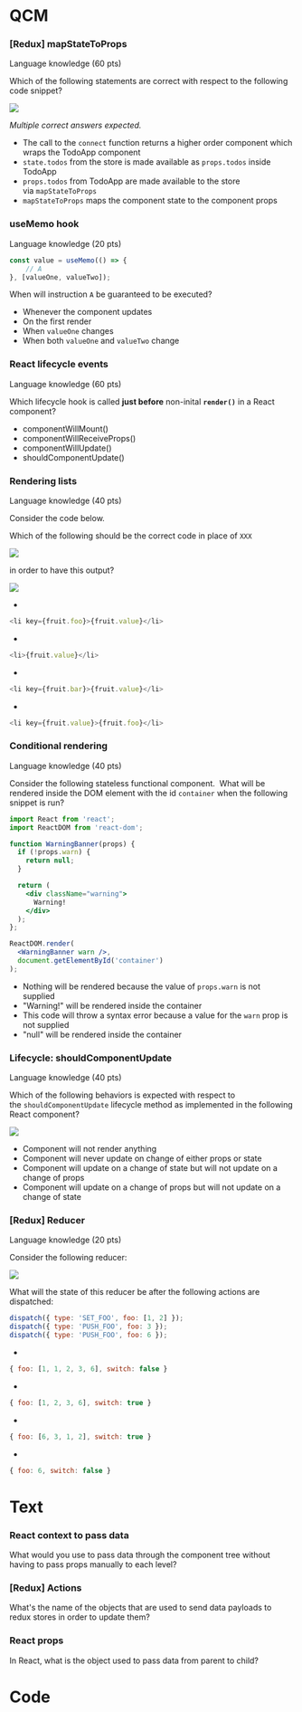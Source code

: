 
# QCM

### [Redux] mapStateToProps
Language knowledge (60 pts)

Which of the following statements are correct with respect to the following code snippet?  
  
![](https://static.codingame.com/work/servlet/fileservlet?id=16025763570944)  
  
_Multiple correct answers expected._

- The call to the `connect` function returns a higher order component which wraps the TodoApp component
- `state.todos` from the store is made available as `props.todos` inside TodoApp
- `props.todos` from TodoApp are made available to the store via `mapStateToProps`
- `mapStateToProps` maps the component state to the component props

### useMemo hook
Language knowledge (20 pts)

```jsx
const value = useMemo(() => {
    // A
}, [valueOne, valueTwo]);
```

When will instruction `A` be guaranteed to be executed? 

- Whenever the component updates
- On the first render
- When `valueOne` changes
- When both `valueOne` and `valueTwo` change

### React lifecycle events
Language knowledge (60 pts)

Which lifecycle hook is called **just before** non-inital **`render()`** in a React component?

- componentWillMount()
- componentWillReceiveProps()
- componentWillUpdate()
- shouldComponentUpdate()

### Rendering lists
Language knowledge (40 pts)

Consider the code below.  
  
Which of the following should be the correct code in place of `XXX`  
  
![](https://static.codingame.com/work/servlet/fileservlet?id=16025717476248)  
  
in order to have this output?  
  
![](https://static.codingame.com/work/servlet/fileservlet?id=16025722398487)

- 
```javascript
<li key={fruit.foo}>{fruit.value}</li>
```

- 
```javascript
<li>{fruit.value}</li>
```

- 
```javascript
<li key={fruit.bar}>{fruit.value}</li>
```

- 
```javascript
<li key={fruit.value}>{fruit.foo}</li>
```

### Conditional rendering
Language knowledge (40 pts)

Consider the following stateless functional component.  What will be rendered inside the DOM element with the id `container` when the following snippet is run?

```jsx
import React from 'react';
import ReactDOM from 'react-dom';

function WarningBanner(props) {
  if (!props.warn) {
    return null;
  }

  return (
    <div className="warning">
      Warning!
    </div>
  );
};

ReactDOM.render(
  <WarningBanner warn />,
  document.getElementById('container')
);
```

- Nothing will be rendered because the value of `props.warn` is not supplied
- "Warning!" will be rendered inside the container
- This code will throw a syntax error because a value for the `warn` prop is not supplied
- "null" will be rendered inside the container

### Lifecycle: shouldComponentUpdate
Language knowledge (40 pts)

Which of the following behaviors is expected with respect to the `shouldComponentUpdate` lifecycle method as implemented in the following React component?  
  
![](https://static.codingame.com/work/servlet/fileservlet?id=16025027500812)

- Component will not render anything
- Component will never update on change of either props or state
- Component will update on a change of state but will not update on a change of props
- Component will update on a change of props but will not update on a change of state

### [Redux] Reducer
Language knowledge (20 pts)

Consider the following reducer:  
  
![](https://static.codingame.com/work/servlet/fileservlet?id=16025595313719)  
  
What will the state of this reducer be after the following actions are dispatched:

```javascript
dispatch({ type: 'SET_FOO', foo: [1, 2] }); 
dispatch({ type: 'PUSH_FOO', foo: 3 }); 
dispatch({ type: 'PUSH_FOO', foo: 6 });
```

- 
```javascript
{ foo: [1, 1, 2, 3, 6], switch: false }
```

- 
```javascript
{ foo: [1, 2, 3, 6], switch: true }
```

- 
```javascript
{ foo: [6, 3, 1, 2], switch: true }
```

- 
```javascript
{ foo: 6, switch: false }
```

# Text

### React context to pass data

What would you use to pass data through the component tree without having to pass props manually to each level?

### [Redux] Actions

What's the name of the objects that are used to send data payloads to redux stores in order to update them?

### React props

In React, what is the object used to pass data from parent to child?





# Code
